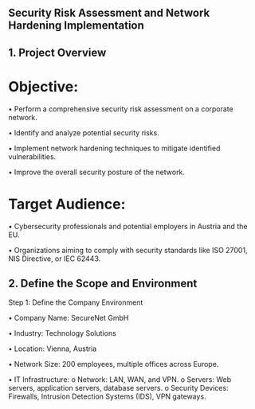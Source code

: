 ##  Security Risk Assessment and Network Hardening Implementation

## 1. Project Overview

# Objective:

•	Perform a comprehensive security risk assessment on a corporate network.

•	Identify and analyze potential security risks.

•	Implement network hardening techniques to mitigate identified vulnerabilities.

•	Improve the overall security posture of the network.

# Target Audience:

•	Cybersecurity professionals and potential employers in Austria and the EU.

•	Organizations aiming to comply with security standards like ISO 27001, NIS Directive, or IEC 62443.

## 2. Define the Scope and Environment

Step 1: Define the Company Environment

•	Company Name: SecureNet GmbH

•	Industry: Technology Solutions

•	Location: Vienna, Austria

•	Network Size: 200 employees, multiple offices across Europe.

•	IT Infrastructure:
o	Network: LAN, WAN, and VPN.
o	Servers: Web servers, application servers, database servers.
o	Security Devices: Firewalls, Intrusion Detection Systems (IDS), VPN gateways.


